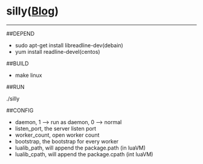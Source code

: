 # silly([Blog](http://blog.gotocoding.com/?p=446))
--------
##DEPEND

- sudo apt-get install libreadline-dev(debain)
- yum install readline-devel(centos)

##BUILD

- make linux

##RUN

./silly

##CONFIG

- daemon, 1 --> run as daemon, 0 --> normal
- listen_port, the server listen port
- worker_count, open worker count
- bootstrap, the bootstrap for every worker
- lualib_path, will append the package.path (in luaVM)
- lualib_cpath, will append the package.cpath (int luaVM)
